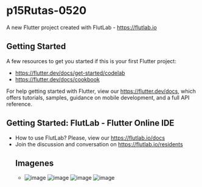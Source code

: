 # p15Rutas-0520

A new Flutter project created with FlutLab - https://flutlab.io

## Getting Started

A few resources to get you started if this is your first Flutter project:

- https://flutter.dev/docs/get-started/codelab
- https://flutter.dev/docs/cookbook

For help getting started with Flutter, view our
https://flutter.dev/docs, which offers tutorials,
samples, guidance on mobile development, and a full API reference.

## Getting Started: FlutLab - Flutter Online IDE

- How to use FlutLab? Please, view our https://flutlab.io/docs
- Join the discussion and conversation on https://flutlab.io/residents
  ## Imagenes
  - ![image](https://github.com/MAOMOrtega15/p15_0520/assets/143548416/a546b860-e190-448e-be3e-1336d49a0820) ![image](https://github.com/MAOMOrtega15/p15_0520/assets/143548416/cda6397a-a4a5-4d74-a872-ca0e9fbaf04c) ![image](https://github.com/MAOMOrtega15/p15_0520/assets/143548416/9d351c89-1d8b-4707-9e16-b13c4926ebb2) ![image](https://github.com/MAOMOrtega15/p15_0520/assets/143548416/0546e68a-2a72-4f55-8c14-4a59b6806300)




